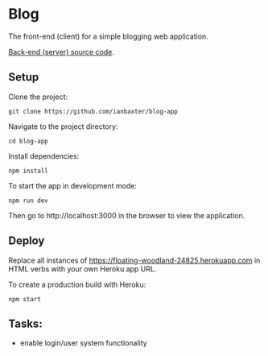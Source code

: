 # Blog

The front-end (client) for a simple blogging web application.

[Back-end (server) source code](https://github.com/ianbaxter/my-blog-server).

## Setup

Clone the project: 
```
git clone https://github.com/ianbaxter/blog-app
```

Navigate to the project directory:
```
cd blog-app
```

Install dependencies:
```
npm install
```

To start the app in development mode:
```
npm run dev
```

Then go to http://localhost:3000 in the browser to view the application.

## Deploy

Replace all instances of https://floating-woodland-24825.herokuapp.com in HTML verbs with your own Heroku app URL. 

To create a production build with Heroku:
```
npm start
```

## Tasks:

  - enable login/user system functionality
